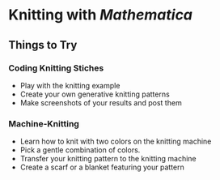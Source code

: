 Knitting with *Mathematica*
===========================

## Things to Try

### Coding Knitting Stiches

* Play with the knitting example
* Create your own generative knitting patterns
* Make screenshots of your results and post them
   
### Machine-Knitting

* Learn how to knit with two colors on the knitting machine
* Pick a gentle combination of colors.
* Transfer your knitting pattern to the knitting machine
* Create a scarf or a blanket featuring your pattern



